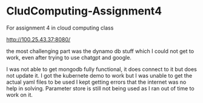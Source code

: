 # CludComputing-Assignment4
 For assignment 4 in cloud computing class



 
http://100.25.43.37:8080/

the most challenging part was the dynamo db stuff which I could not get to work, even after trying to use chatgpt and google.

I was not able to get mongodb fully functional, it does connect to it but does not update it. 
I got the kubernete demo to work  but I was unable to get the actual yaml files to be used I kept getting errors that the internet was no help in solving.
Parameter store is still not being used as I ran out of time to work on it.
